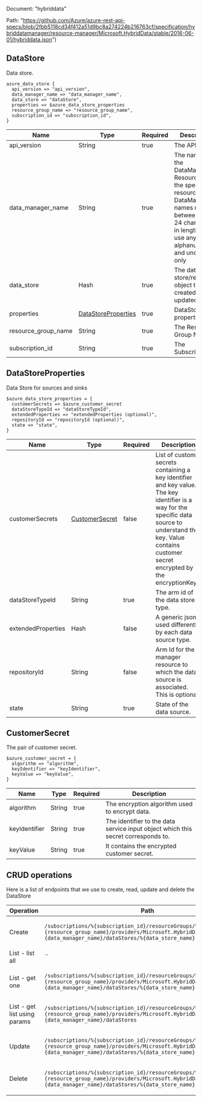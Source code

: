 Document: "hybriddata"


Path: "https://github.com/Azure/azure-rest-api-specs/blob/2fbb5118cd34f412a51d9bc8a274224b216763cf/specification/hybriddatamanager/resource-manager/Microsoft.HybridData/stable/2016-06-01/hybriddata.json")

## DataStore

Data store.

```puppet
azure_data_store {
  api_version => "api_version",
  data_manager_name => "data_manager_name",
  data_store => "dataStore",
  properties => $azure_data_store_properties
  resource_group_name => "resource_group_name",
  subscription_id => "subscription_id",
}
```

| Name        | Type           | Required       | Description       |
| ------------- | ------------- | ------------- | ------------- |
|api_version | String | true | The API Version |
|data_manager_name | String | true | The name of the DataManager Resource within the specified resource group. DataManager names must be between 3 and 24 characters in length and use any alphanumeric and underscore only |
|data_store | Hash | true | The data store/repository object to be created or updated. |
|properties | [DataStoreProperties](#datastoreproperties) | true | DataStore properties. |
|resource_group_name | String | true | The Resource Group Name |
|subscription_id | String | true | The Subscription Id |
        
## DataStoreProperties

Data Store for sources and sinks

```puppet
$azure_data_store_properties = {
  customerSecrets => $azure_customer_secret
  dataStoreTypeId => "dataStoreTypeId",
  extendedProperties => "extendedProperties (optional)",
  repositoryId => "repositoryId (optional)",
  state => "state",
}
```

| Name        | Type           | Required       | Description       |
| ------------- | ------------- | ------------- | ------------- |
|customerSecrets | [CustomerSecret](#customersecret) | false | List of customer secrets containing a key identifier and key value. The key identifier is a way for the specific data source to understand the key. Value contains customer secret encrypted by the encryptionKeys. |
|dataStoreTypeId | String | true | The arm id of the data store type. |
|extendedProperties | Hash | false | A generic json used differently by each data source type. |
|repositoryId | String | false | Arm Id for the manager resource to which the data source is associated. This is optional. |
|state | String | true | State of the data source. |
        
## CustomerSecret

The pair of customer secret.

```puppet
$azure_customer_secret = {
  algorithm => "algorithm",
  keyIdentifier => "keyIdentifier",
  keyValue => "keyValue",
}
```

| Name        | Type           | Required       | Description       |
| ------------- | ------------- | ------------- | ------------- |
|algorithm | String | true | The encryption algorithm used to encrypt data. |
|keyIdentifier | String | true | The identifier to the data service input object which this secret corresponds to. |
|keyValue | String | true | It contains the encrypted customer secret. |



## CRUD operations

Here is a list of endpoints that we use to create, read, update and delete the DataStore

| Operation | Path | Verb | Description | OperationID |
| ------------- | ------------- | ------------- | ------------- | ------------- |
|Create|`/subscriptions/%{subscription_id}/resourceGroups/%{resource_group_name}/providers/Microsoft.HybridData/dataManagers/%{data_manager_name}/dataStores/%{data_store_name}`|Put|Creates or updates the data store/repository in the data manager.|DataStores_CreateOrUpdate|
|List - list all|``||||
|List - get one|`/subscriptions/%{subscription_id}/resourceGroups/%{resource_group_name}/providers/Microsoft.HybridData/dataManagers/%{data_manager_name}/dataStores/%{data_store_name}`|Get|This method gets the data store/repository by name.|DataStores_Get|
|List - get list using params|`/subscriptions/%{subscription_id}/resourceGroups/%{resource_group_name}/providers/Microsoft.HybridData/dataManagers/%{data_manager_name}/dataStores`|Get|Gets all the data stores/repositories in the given resource.|DataStores_ListByDataManager|
|Update|`/subscriptions/%{subscription_id}/resourceGroups/%{resource_group_name}/providers/Microsoft.HybridData/dataManagers/%{data_manager_name}/dataStores/%{data_store_name}`|Put|Creates or updates the data store/repository in the data manager.|DataStores_CreateOrUpdate|
|Delete|`/subscriptions/%{subscription_id}/resourceGroups/%{resource_group_name}/providers/Microsoft.HybridData/dataManagers/%{data_manager_name}/dataStores/%{data_store_name}`|Delete|This method deletes the given data store/repository.|DataStores_Delete|
